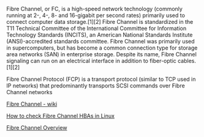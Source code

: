 Fibre Channel, or FC, is a high-speed network technology (commonly running at 2-, 4-, 8- and 16-gigabit per second rates) primarily used to connect computer data storage.[1][2] Fibre Channel is standardized in the T11 Technical Committee of the International Committee for Information Technology Standards (INCITS), an American National Standards Institute (ANSI)-accredited standards committee. Fibre Channel was primarily used in supercomputers, but has become a common connection type for storage area networks (SAN) in enterprise storage. Despite its name, Fibre Channel signaling can run on an electrical interface in addition to fiber-optic cables.[1][2]

Fibre Channel Protocol (FCP) is a transport protocol (similar to TCP used in IP networks) that predominantly transports SCSI commands over Fibre Channel networks

[Fibre Channel - wiki](https://en.wikipedia.org/wiki/Fibre_Channel)

[How to check Fibre Channel HBAs in Linux](http://www.opentechguides.com/how-to/article/linux/18/fc-hba-linux.html)

[Fibre Channel Overview](http://hsi.web.cern.ch/HSI/fcs/spec/overview.htm)
